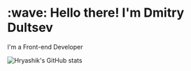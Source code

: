 <h1 align="left">:wave: Hello there! I'm Dmitry Dultsev</h1>
I'm a Front-end Developer

![Hryashik's GitHub stats](https://github-readme-stats.vercel.app/api?username=hryashik&theme=dark&show_icons=true)

<!--
**hryashik/hryashik** is a ✨ _special_ ✨ repository because its `README.md` (this file) appears on your GitHub profile.

Here are some ideas to get you started:

- 🔭 I’m currently working on ...
- 🌱 I’m currently learning ...
- 👯 I’m looking to collaborate on ...
- 🤔 I’m looking for help with ...
- 💬 Ask me about ...
- 📫 How to reach me: ...
- 😄 Pronouns: ...
- ⚡ Fun fact: ...
-->
